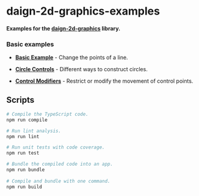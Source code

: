 # daign-2d-graphics-examples

#### Examples for the [daign-2d-graphics][library-url] library.

### Basic examples

+ **[Basic Example](
http://daign.github.io/daign-2d-graphics-examples/html/basic-example.html
)** - Change the points of a line.

+ **[Circle Controls](
http://daign.github.io/daign-2d-graphics-examples/html/circle-controls.html
)** - Different ways to construct circles.

+ **[Control Modifiers](
http://daign.github.io/daign-2d-graphics-examples/html/control-modifiers.html
)** - Restrict or modify the movement of control points.

## Scripts

```bash
# Compile the TypeScript code.
npm run compile

# Run lint analysis.
npm run lint

# Run unit tests with code coverage.
npm run test

# Bundle the compiled code into an app.
npm run bundle
    
# Compile and bundle with one command.
npm run build
```

[library-url]: https://github.com/daign/daign-2d-graphics
